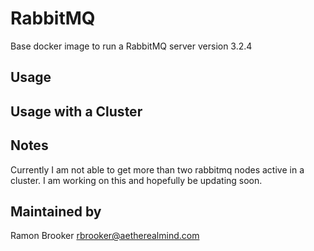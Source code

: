RabbitMQ 
=====================

Base docker image to run a RabbitMQ server version 3.2.4


Usage
-----


Usage with a Cluster 
---------------------






Notes 
-----

Currently I am not able to get more than two rabbitmq nodes active in a cluster. 
I am working on this and hopefully be updating soon. 

Maintained by  
-------------

Ramon Brooker <rbrooker@aetherealmind.com>




